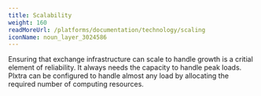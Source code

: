 ```yaml
---
title: Scalability
weight: 160
readMoreUrl: /platforms/documentation/technology/scaling
iconName: noun_layer_3024586
---
```


Ensuring that exchange infrastructure can scale to handle growth is a critial element of reliability.  It always needs the capacity to handle peak loads. Plxtra can be configured to handle almost any load by allocating the required number of computing resources.
